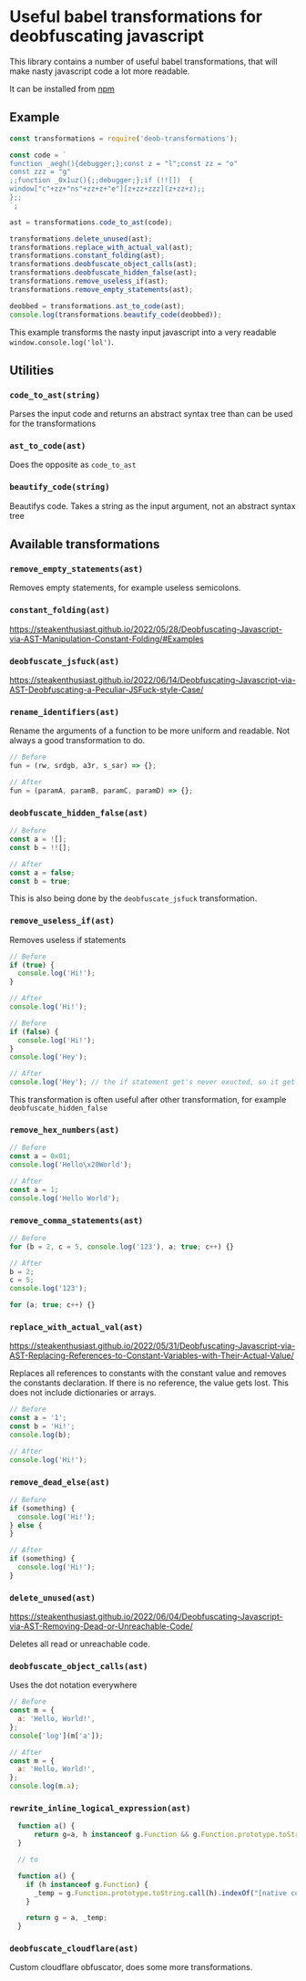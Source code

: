 # Useful babel transformations for deobfuscating javascript

This library contains a number of useful babel transformations, that will make nasty javascript code a lot more readable.

It can be installed from [npm](https://www.npmjs.com/package/deob-transformations)

## Example

```js
const transformations = require('deob-transformations');

const code = `
function _aegh(){debugger;};const z = "l";const zz = "o"
const zzz = "g"
;;function _0x1uz(){;;debugger;};if (!![])  {
window["c"+zz+"ns"+zz+z+"e"][z+zz+zzz](z+zz+z);;
};;
`;

ast = transformations.code_to_ast(code);

transformations.delete_unused(ast);
transformations.replace_with_actual_val(ast);
transformations.constant_folding(ast);
transformations.deobfuscate_object_calls(ast);
transformations.deobfuscate_hidden_false(ast);
transformations.remove_useless_if(ast);
transformations.remove_empty_statements(ast);

deobbed = transformations.ast_to_code(ast);
console.log(transformations.beautify_code(deobbed));
```

This example transforms the nasty input javascript into a very readable `window.console.log('lol')`.

## Utilities

### `code_to_ast(string)`

Parses the input code and returns an abstract syntax tree than can be used for the transformations

### `ast_to_code(ast)`

Does the opposite as `code_to_ast`

### `beautify_code(string)`

Beautifys code. Takes a string as the input argument, not an abstract syntax tree

## Available transformations

### `remove_empty_statements(ast)`

Removes empty statements, for example useless semicolons.

### `constant_folding(ast)`

https://steakenthusiast.github.io/2022/05/28/Deobfuscating-Javascript-via-AST-Manipulation-Constant-Folding/#Examples

### `deobfuscate_jsfuck(ast)`

https://steakenthusiast.github.io/2022/06/14/Deobfuscating-Javascript-via-AST-Deobfuscating-a-Peculiar-JSFuck-style-Case/

### `rename_identifiers(ast)`

Rename the arguments of a function to be more uniform and readable. Not always a good transformation to do.

```js
// Before
fun = (rw, srdgb, a3r, s_sar) => {};

// After
fun = (paramA, paramB, paramC, paramD) => {};
```

### `deobfuscate_hidden_false(ast)`

```js
// Before
const a = ![];
const b = !![];

// After
const a = false;
const b = true;
```

This is also being done by the `deobfuscate_jsfuck` transformation.

### `remove_useless_if(ast)`

Removes useless if statements

```js
// Before
if (true) {
  console.log('Hi!');
}

// After
console.log('Hi!');
```

```js
// Before
if (false) {
  console.log('Hi!');
}
console.log('Hey');

// After
console.log('Hey'); // the if statement get's never exucted, so it get's removed
```

This transformation is often useful after other transformation, for example `deobfuscate_hidden_false`

### `remove_hex_numbers(ast)`

```js
// Before
const a = 0x01;
console.log('Hello\x20World');

// After
const a = 1;
console.log('Hello World');
```

### `remove_comma_statements(ast)`

```js
// Before
for (b = 2, c = 5, console.log('123'), a; true; c++) {}

// After
b = 2;
c = 5;
console.log('123');

for (a; true; c++) {}
```

### `replace_with_actual_val(ast)`

https://steakenthusiast.github.io/2022/05/31/Deobfuscating-Javascript-via-AST-Replacing-References-to-Constant-Variables-with-Their-Actual-Value/

Replaces all references to constants with the constant value and removes the constants declaration. If there is no reference, the value gets lost.
This does not include dictionaries or arrays.

```js
// Before
const a = '1';
const b = 'Hi!';
console.log(b);

// After
console.log('Hi!');
```

### `remove_dead_else(ast)`

```js
// Before
if (something) {
  console.log('Hi!');
} else {
}

// After
if (something) {
  console.log('Hi!');
}
```

### `delete_unused(ast)`

https://steakenthusiast.github.io/2022/06/04/Deobfuscating-Javascript-via-AST-Removing-Dead-or-Unreachable-Code/

Deletes all read or unreachable code.

### `deobfuscate_object_calls(ast)`

Uses the dot notation everywhere

```js
// Before
const m = {
  a: 'Hello, World!',
};
console['log'](m['a']);

// After
const m = {
  a: 'Hello, World!',
};
console.log(m.a);
```

### `rewrite_inline_logical_expression(ast)`

```js
  function a() {
	  return g=a, h instanceof g.Function && g.Function.prototype.toString.call(h).indexOf("[native code]") > 0;
  }

  // to

  function a() {
    if (h instanceof g.Function) {
      _temp = g.Function.prototype.toString.call(h).indexOf("[native code]") > 0;
    }

    return g = a, _temp;
  }
```

### `deobfuscate_cloudflare(ast)`

Custom cloudflare obfuscator, does some more transformations.
